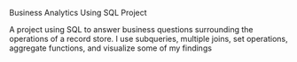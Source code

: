 Business Analytics Using SQL Project

A project using SQL to answer business questions surrounding the operations of a record store. I use subqueries, multiple joins, set operations, aggregate functions, and visualize some of my findings